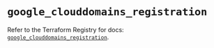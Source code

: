 # `google_clouddomains_registration`

Refer to the Terraform Registry for docs: [`google_clouddomains_registration`](https://registry.terraform.io/providers/hashicorp/google/6.37.0/docs/resources/clouddomains_registration).
